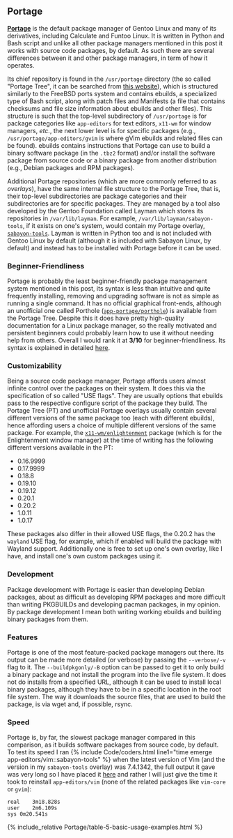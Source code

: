 ## Portage
[**Portage**](https://wiki.gentoo.org/wiki/Portage) is the default package manager of Gentoo Linux and many of its derivatives, including Calculate and Funtoo Linux. It is written in Python and Bash script and unlike all other package managers mentioned in this post it works with source code packages, by default. As such there are several differences between it and other package managers, in term of how it operates.

Its chief repository is found in the `/usr/portage` directory (the so called "Portage Tree", it can be searched from [this website](https://packages.gentoo.org)), which is structured similarly to the FreeBSD ports system and contains ebuilds, a specialized type of Bash script, along with patch files and Manifests (a file that contains checksums and file size information about ebuilds and other files). This structure is such that the top-level subdirectory of `/usr/portage` is for package categories like `app-editors` for text editors, `x11-wm` for window managers, *etc.*, the next lower level is for specific packages (e.g., `/usr/portage/app-editors/gvim` is where gVim ebuilds and related files can be found). ebuilds contains instructions that Portage can use to build a binary software package (in the `.tbz2` format) and/or install the software package from source code or a binary package from another distribution (e.g., Debian packages and RPM packages).

Additional Portage repositories (which are more commonly referred to as *overlays*), have the same internal file structure to the Portage Tree, that is, their top-level subdirectories are package categories and their subdirectories are for specific packages. They are managed by a tool also developed by the Gentoo Foundation called Layman which stores its repositories in `/var/lib/layman`. For example, `/var/lib/layman/sabayon-tools`, if it exists on one's system, would contain my Portage overlay, [`sabayon-tools`](https://github.com/fusion809/sabayon-tools). Layman is written in Python too and is not included with Gentoo Linux by default (although it is included with Sabayon Linux, by default) and instead has to be installed with Portage before it can be used.  

### Beginner-Friendliness
Portage is probably the least beginner-friendly package management system mentioned in this post, its syntax is less than intuitive and quite frequently installing, removing and upgrading software is not as simple as running a single command. It has no official graphical front-ends, although an unofficial one called Porthole ([`app-portage/porthole`](https://packages.gentoo.org/packages/app-portage/porthole)) is available from the Portage Tree. Despite this it does have pretty high-quality documentation for a Linux package manager, so the really motivated and persistent beginners could probably learn how to use it without needing help from others. Overall I would rank it at **3/10** for beginner-friendliness. Its syntax is explained in detailed [here](/2015/12/24/package-management-on-sabayon#emerge-syntax).

### Customizability
Being a source code package manager, Portage affords users almost infinite control over the packages on their system. It does this via the specification of so called "USE flags". They are usually options that ebuilds pass to the respective configure script of the package they build. The Portage Tree (PT) and unofficial Portage overlays usually contain several different versions of the same package too (each with different ebuilds), hence affording users a choice of multiple different versions of the same package. For example, the [`x11-wm/enlightenment`](https://packages.gentoo.org/packages/x11-wm/enlightenment) package (which is for the Enlightenment window manager) at the time of writing has the following different versions available in the PT:

* 0.16.9999
* 0.17.9999
* 0.18.8
* 0.19.10
* 0.19.12
* 0.20.1
* 0.20.2
* 1.0.11
* 1.0.17

These packages also differ in their allowed USE flags, the 0.20.2 has the `wayland` USE flag, for example, which if enabled will build the package with Wayland support. Additionally one is free to set up one's own overlay, like I have, and install one's own custom packages using it.

### Development
Package development with Portage is easier than developing Debian packages, about as difficult as developing RPM packages and more difficult than writing PKGBUILDs and developing pacman packages, in my opinion. By package development I mean both writing working ebuilds and building binary packages from them.

### Features
Portage is one of the most feature-packed package managers out there. Its output can be made more detailed (or verbose) by passing the `--verbose/-v` flag to it. The `--buildpkgonly/-B` option can be passed to get it to only build a binary package and not install the program into the live file system. It does not do installs from a specified URL, although it can be used to install local binary packages, although they have to be in a specific location in the root file system. The way it downloads the source files, that are used to build the package, is via wget and, if possible, rsync. 

### Speed
Portage is, by far, the slowest package manager compared in this comparison, as it builds software packages from source code, by default. To test its speed I ran {% include Code/coders.html line1="time emerge app-editors/vim::sabayon-tools" %} when the latest version of Vim (and the version in my `sabayon-tools` overlay) was 7.4.1342, the full output it gave was very long so I have placed it [here](https://gist.github.com/c32ec431120dd5b90947) and rather I will just give the time it took to reinstall `app-editors/vim` (none of the related packages like `vim-core` or `gvim`):

~~~
real	3m18.828s
user	2m6.109s
sys	0m20.541s
~~~

{% include_relative Portage/table-5-basic-usage-examples.html %}
